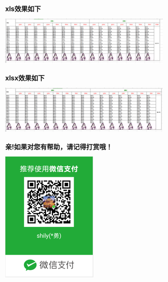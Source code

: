 ## xls效果如下
![Image text](https://github.com/shily007/poi-excel/blob/master/src/main/resources/xls.png)
## xlsx效果如下
![Image text](https://github.com/shily007/poi-excel/blob/master/src/main/resources/xlsx.png)
## 亲!如果对您有帮助，请记得打赏哦！
![Image text](https://github.com/shily007/poi-excel/blob/master/src/main/resources/weixn.png)

